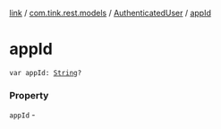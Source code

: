 [link](../../index.md) / [com.tink.rest.models](../index.md) / [AuthenticatedUser](index.md) / [appId](./app-id.md)

# appId

`var appId: `[`String`](https://kotlinlang.org/api/latest/jvm/stdlib/kotlin/-string/index.html)`?`

### Property

`appId` - 